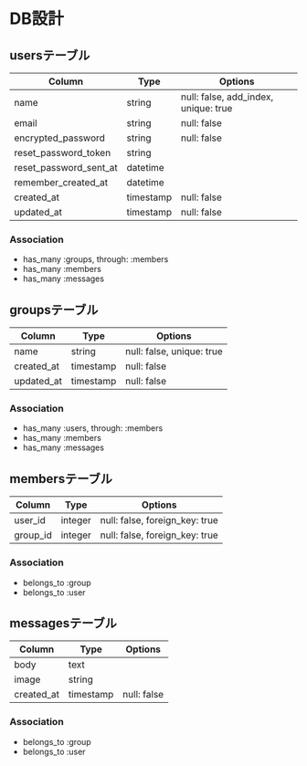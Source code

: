 # DB設計

## usersテーブル

|Column|Type|Options|
|------|----|-------|
|name|string|null: false, add_index, unique: true|
|email|string|null: false|
|encrypted_password|string|null: false|
|reset_password_token|string||
|reset_password_sent_at|datetime||
|remember_created_at|datetime||
|created_at|timestamp|null: false|
|updated_at|timestamp|null: false|

### Association
- has_many :groups, through: :members
- has_many :members
- has_many :messages

## groupsテーブル

|Column|Type|Options|
|------|----|-------|
|name|string|null: false, unique: true|
|created_at|timestamp|null: false|
|updated_at|timestamp|null: false|

### Association
- has_many :users, through: :members
- has_many :members
- has_many :messages

## membersテーブル

|Column|Type|Options|
|------|----|-------|
|user_id|integer|null: false, foreign_key: true|
|group_id|integer|null: false, foreign_key: true|

### Association
- belongs_to :group
- belongs_to :user

## messagesテーブル

|Column|Type|Options|
|------|----|-------|
|body|text||
|image|string||
|created_at|timestamp|null: false|

### Association
- belongs_to :group
- belongs_to :user
